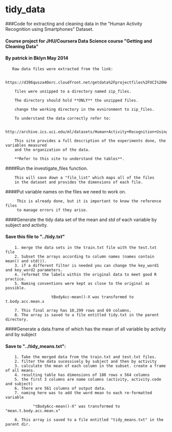 tidy_data
=========

###Code for extracting and cleaning data in the "Human Activity Recognition using Smartphones" Dataset.
#### Course project for JHU/Coursera Data Science course "Getting and Cleaning Data"
####           By patrick in Bklyn                       May 2014
       Raw data files were extracted from the link:
       
        https://d396qusza40orc.cloudfront.net/getdata%2Fprojectfiles%2FUCI%20HAR%20Dataset.zip 
        
        files were unzipped to a directory named zip_files.
        
        The directory should hold **ONLY** the unzipped files. 
        
        change the working directory in the evnironment to zip_files. 
        
        To understand the data correctly refer to:
        
        http://archive.ics.uci.edu/ml/datasets/Human+Activity+Recognition+Using+Smartphones
        
        This site provides a full description of the experiments done, the variables measured
        and the organization of the data. 
        
        **Refer to this site to understand the tables**. 
        
        
####Run the investigate_files function. 

        This will save down a "file_list" which maps all of the files 
        in the dataset and provides the dimensions of each file. 
        
####Put variable names on the files we need to work on. 

         This is already done, but it is important to know the reference files
         to manage errors if they arise. 
        
####Generate the tidy data set  of the mean and std of each variable by subject and activity.
####    Save this file to "../tidy.txt"

        1. merge the data sets in the train.txt file with the test.txt file
        2. Subset the arrays according to column names (names contain mean() and std()).
        3. if a different filter is needed you can change the key_word1 and key_word2 parameters. 
        4. reformat the labels within the original data to meet good R practice.
        5. Naming conventions were kept as close to the original as possible.

                        tBodyAcc-mean()-X was transformed to t.body.acc.mean.x
                        
        7. This final array has 10,299 rows and 69 columns.
        8. The array is saved to a file entitled tidy.txt in the parent directory. 
        
        
####Generate a data.frame of which has the mean of all variable by activity and by subject
####    Save to "../tidy_means.txt":
        
        1. Take the merged data from the train.txt and test.txt files.
        2. filter the data sucessively by subject and then by activity
        3. calculate the mean of each column in the subset. create a frame of all means. 
        4. resulting table has dimensions of 180 rows x 564 columns
        5. the first 3 columns are name columns (activity, activity.code and subject)
        6. there are 561 columns of output data.
        7. naming here was to add the word mean to each re-formatted variable
        
                "tBodyAcc-mean()-X" was transformed to "mean.t.body.acc.mean.x"
                
        8. This array is saved to a file entitled "tidy_means.txt" in the parent dir.     
        
        
        